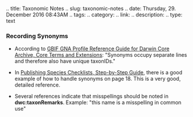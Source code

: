 .. title: Taxonomic Notes
.. slug: taxonomic-notes
.. date: Thursday, 29. December 2016 08:43AM 
.. tags: 
.. category: 
.. link: 
.. description: 
.. type: text

### Recording Synonyms

* According to [GBIF GNA Profile Reference Guide for Darwin Core Archive, Core Terms and Extensions](http://www.gbif.org/system/files_force/gbif_resource/resource-80642/gbif_gna_profile_reference_guide.pdf?download=1): "Synonyms occupy separate lines and therefore also have unique taxonIDs."

* In [Publishing Species Checklists, Step-by-Step Guide](http://www.gbif.org/system/files_force/gbif_resource/resource-80647/checklist_how-tw.v2.pdf), there is a good example of how to handle synonyms on page 18.  This is a very good, detailed reference.

* Several references indicate that misspellings should be noted in **dwc:taxonRemarks**. Example: "this name is a misspelling in common use"
